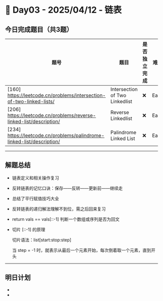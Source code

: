 
# 📅 Day03 - 2025/04/12 - 链表

## 今日完成题目（共3题）

| 题号 | 题目 | 是否独立完成 | 难度 | 标签 |
|------|------|----------------|------|------|
| [160] https://leetcode.cn/problems/intersection-of-two-linked-lists/| Intersection of Two Linkedlist| ❌ | Easy | Linkedlist,Two Pointers,Hash |
| [206] https://leetcode.cn/problems/reverse-linked-list/description/| Reverse Linkedlist | ❌ | Easy | Linkedlist,Interation, Recursion|
| [234] https://leetcode.cn/problems/palindrome-linked-list/description/ | Palindrome Linked List |  ❌ | Easy | LinkedList, Two Pointers |

---

## 解题总结

- 链表定义和相关操作复习
- 反转链表的记忆口诀：保存——反转——更新前——继续走
- 总结了平行赋值技巧大全
- 反转链表的递归解法理解不到位，需之后回来复习
- return vals == vals[::-1] 判断一个数组或序列是否为回文
- 切片 [::-1] 的原理
  
  切片语法：list[start:stop:step]

  当 step = -1 时，就表示从最后一个元素开始，每次倒着取一个元素，直到开头

---

## 明日计划

- 
- 

